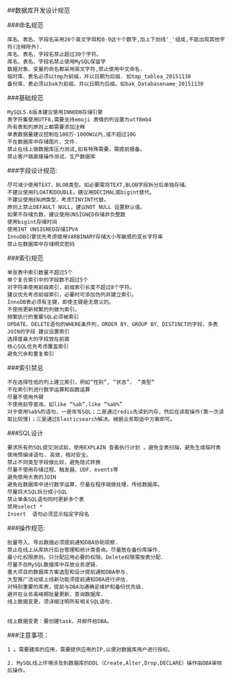 ##数据库开发设计规范

###命名规范

    库名、表名、字段名采用26个英文字母和0-9这十个数字,加上下划线'_'组成,不能出现其他字符(注释除外).
    库名、表名、字段名禁止超过30个字符。
    库名、表名、字段名禁止使用MySQL保留字
    数据对象、变量的命名都采用英文字符,禁止使用中文命名.
    临时库、表名必须以tmp为前缀，并以日期为后缀. 如tmp_tablea_20151130
    备份库、表必须以bak为前缀，并以日期为后缀。如bak_Databasename_20151130
 

###基础规范

    MySQL5.6版本建议使用INNODB存储引擎
    表字符集使用UTF8,需要支持emoji 表情的列设置为utf8mb4
    所有表和列原则上都需要添加注释
    单表数据量建议控制在100万-1000W以内,或不超过10G
    不在数据库中存储图片、文件.
    禁止在线上做数据库压力测试,如有特殊需要，需提前报备。
    禁止客户端直接操作测试，生产数据库
 

 

###字段设计规范:

    尽可减少使用TEXT、BLOB类型。如必要需将TEXT,BLOB字段拆分后单独存储。
    不建议使用FLOAT和DOUBLE，建议用DECIMAL或bigint替代。
    不建议使用ENUM类型，考虑TINYINT代替。
    原则上禁止DEFAULT NULL，建议NOT NULL 设置默认值。
    如果不存储负数，建议使用UNSIGNED存储非负整数
    使用bigint存储时间
    使用INT UNSIGNED存储IPV4
    InnoDB引擎优先考虑使用VARBINARY存储大小写敏感的变长字符串
    禁止在数据库中存储明文密码
 

###索引规范

    单张表中索引数量不超过5个
    单个复合索引中的字段数不超过5个
    对字符串使用前缀索引，前缀索引长度不超过8个字符。
    建议优先考虑前缀索引，必要时可添加伪列并建立索引。
    InnoDB表必须有主键，即使主键是无意义的。
    不使用更新频繁的列做为索引。
    频繁执行的重要SQL必须被索引
    UPDATE、DELETE语句的WHERE条件列，ORDER BY、GROUP BY、DISTINCT的字段，多表JOIN的字段 建议设置索引
    选择度最大的字段放在前面
    核心SQL优先考虑覆盖索引
    避免冗余和重复索引
 

###索引禁忌

    不在选择性低的列上建立索引，例如“性别”, “状态”， “类型”
    不在索引列进行数学运算和函数运算
    尽量不使用外键
    不使用前导查询，如like “%ab”,like “%ab%”
    对于使用%ab%的语句，一是改写SQL；二是通过redis先读到内存，然后在读取操作(第一次读取比较慢)；三是通过Elasticsearch解决。根据业务取适中方案即可。

 

 

###SQL设计

    要求所有的SQL提交测试前，使用EXPLAIN 查看执行计划 ，避免全表扫描，避免生成临时表
    使用预编译语句. 高效，相对安全。
    禁止不同类型字段做比较，避免隐式转换
    尽量不使用存储过程、触发器、UDF、events等
    避免使用大表的JOIN
    避免在数据库中进行数学运算，尽量在程序端做处理，传给数据库。
    尽量将大SQL拆分成小SQL
    禁止单条SQL语句同时更新多个表
    禁用select *
    Insert  语句必须显示指定字段名
 

###操作规范:

    批量导入、导出数据必须提前通知DBA协助观察.
    禁止在线上从库执行后台管理和统计类查询。尽量放在备份库操作.
    最小化权限原则。只分配应用必要的权限。Delete权限需按表分配.
    尽量不在MySQL数据库中存放业务逻辑.
    重大项目的数据库方案选型和设计提前通知DBA参与.
    大型推广活动或上线新功能须提前通知DBA进行评估.
    对特别重要的库表，提前与DBA沟通确定维护和备份优先级.
    避开在业务高峰期批量更新、查询数据库.
    线上数据变更，须详细注明所有相关SQL语句.
     
    
    线上数据变更：要创建task，并邮件给DBA。

 

 

###注意事项：

    1 。需要建库的应用，需要提供应用的IP,以便对数据库用户进行授权。
    
    2. MySQL线上环境涉及到数据库的DDL（Create,Alter,Drop,DECLARE）操作由DBA审核后操作。
